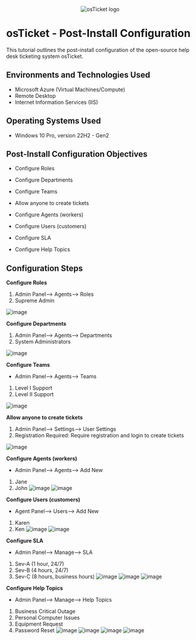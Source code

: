 <p align="center">
<img src="https://i.imgur.com/Clzj7Xs.png" alt="osTicket logo"/>
</p>

<h1>osTicket - Post-Install Configuration</h1>
This tutorial outlines the post-install configuration of the open-source help desk ticketing system osTicket.<br />


<h2>Environments and Technologies Used</h2>

- Microsoft Azure (Virtual Machines/Compute)
- Remote Desktop
- Internet Information Services (IIS)

<h2>Operating Systems Used </h2>

- Windows 10 Pro, version 22H2 - Gen2

<h2>Post-Install Configuration Objectives</h2>

- Configure Roles

- Configure Departments

- Configure Teams

- Allow anyone to create tickets

- Configure Agents (workers)

- Configure Users (customers)

- Configure SLA

- Configure Help Topics


<h2>Configuration Steps</h2>


**Configure Roles**
1. Admin Panel--> Agents--> Roles
2. Supreme Admin

![image](https://github.com/DudeOnPC/post-install-config/assets/167653474/64d79afc-5a6f-4934-aa2b-0ab8f3b67663)


**Configure Departments**
1. Admin Panel--> Agents--> Departments
2. System Administrators

![image](https://github.com/DudeOnPC/post-install-config/assets/167653474/bf7da5f0-ed9d-44be-82ab-695e58d8d54b)


**Configure Teams**
- Admin Panel--> Agents--> Teams
  
1. Level I Support
2. Level II Support

![image](https://github.com/DudeOnPC/post-install-config/assets/167653474/063855e7-0097-4a89-a68e-c1d58bf9e751)


**Allow anyone to create tickets**
1. Admin Panel--> Settings--> User Settings
2. Registration Required: Require registration and login to create tickets

![image](https://github.com/DudeOnPC/post-install-config/assets/167653474/5d21dbed-1d88-43d1-92ae-6c61e6387293)

   
**Configure Agents (workers)**
- Admin Panel--> Agents--> Add New
1. Jane
2. John
![image](https://github.com/DudeOnPC/post-install-config/assets/167653474/9155dcf7-0f4b-4673-a59c-9f87e365c51d)
![image](https://github.com/DudeOnPC/post-install-config/assets/167653474/88ff7bab-86ec-4f2f-b6df-95e628a83d2f)


**Configure Users (customers)**
- Agent Panel--> Users--> Add New
1. Karen
2. Ken
![image](https://github.com/DudeOnPC/post-install-config/assets/167653474/7a19329d-5391-4a91-9a00-66587a70e6d7)
![image](https://github.com/DudeOnPC/post-install-config/assets/167653474/25677b01-db6e-4fc8-a71a-03e599b0504a)


**Configure SLA**
- Admin Panel--> Manage--> SLA
1. Sev-A (1 hour, 24/7)
2. Sev-B (4 hours, 24/7)
3. Sev-C (8 hours, business hours)
![image](https://github.com/DudeOnPC/post-install-config/assets/167653474/4f351dde-d87e-4c6b-8314-b1335b2e014c)
![image](https://github.com/DudeOnPC/post-install-config/assets/167653474/dca292f8-c3a3-41fb-80d1-e840f51a0533)
![image](https://github.com/DudeOnPC/post-install-config/assets/167653474/ecccc498-8b9e-41c4-9d3b-d85b9c068b55)


**Configure Help Topics**
- Admin Panel--> Manage--> Help Topics
1. Business Critical Outage
2. Personal Computer Issues
3. Equipment Request
4. Password Reset
![image](https://github.com/DudeOnPC/post-install-config/assets/167653474/4ba56d00-2de1-4fc5-8ca4-229e5aa9fab1)
![image](https://github.com/DudeOnPC/post-install-config/assets/167653474/a19cd673-2045-4c70-a700-b2999c9a791a)
![image](https://github.com/DudeOnPC/post-install-config/assets/167653474/5300bcb1-a399-4020-a3c6-4c0ad22727d5)
![image](https://github.com/DudeOnPC/post-install-config/assets/167653474/374233d7-16f9-45ab-b94a-1d2b1021a2a6)
